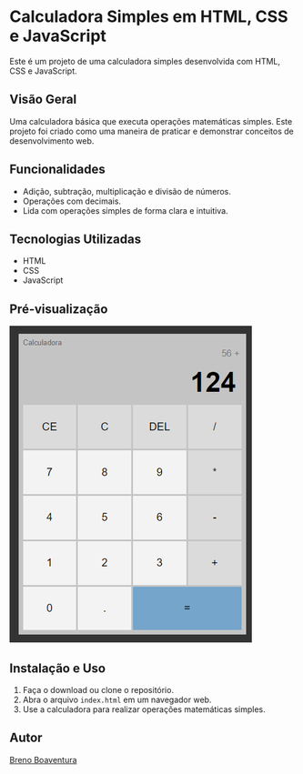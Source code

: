 # Calculadora Simples em HTML, CSS e JavaScript

Este é um projeto de uma calculadora simples desenvolvida com HTML, CSS e JavaScript.

## Visão Geral

Uma calculadora básica que executa operações matemáticas simples. Este projeto foi criado como uma maneira de praticar e demonstrar conceitos de desenvolvimento web.

## Funcionalidades

- Adição, subtração, multiplicação e divisão de números.
- Operações com decimais.
- Lida com operações simples de forma clara e intuitiva.

## Tecnologias Utilizadas

- HTML
- CSS
- JavaScript

## Pré-visualização

![](/prints/calc.png)

## Instalação e Uso

1. Faça o download ou clone o repositório.
2. Abra o arquivo `index.html` em um navegador web.
3. Use a calculadora para realizar operações matemáticas simples.

## Autor

[Breno Boaventura](https://github.com/brenoboaventura321)
